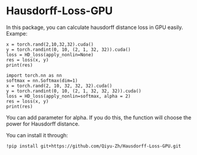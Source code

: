 # Hausdorff-Loss-GPU

In this package, you can calculate hausdorff distance loss in GPU easily.
Exampe:
```
x = torch.rand(2,10,32,32).cuda()
y = torch.randint(0, 10, (2, 1, 32, 32)).cuda()
loss = HD_loss(apply_nonlin=None)
res = loss(x, y)
print(res)
```

```
import torch.nn as nn
softmax = nn.Softmax(dim=1)
x = torch.rand(2, 10, 32, 32, 32).cuda()
y = torch.randint(0, 10, (2, 1, 32, 32, 32)).cuda()
loss = HD_loss(apply_nonlin=softmax, alpha = 2)
res = loss(x, y)
print(res)
```

You can add parameter for alpha. If you do this, the function will choose the power for Hausdorff distance.

You can install it through:
```
!pip install git+https://github.com/Qiyu-Zh/Hausdorff-Loss-GPU.git
```
